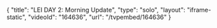 {
    "title": "LEI DAY 2: Morning Update",
    "type": "solo",
    "layout": "iframe-static",
    "videoId": "164636",
    "url": "\/tvpembed\/164636"
}